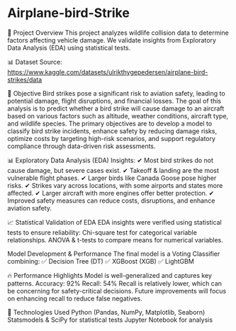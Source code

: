 # Airplane-bird-Strike
📌 Project Overview
This project analyzes wildlife collision data to determine factors affecting vehicle damage. We validate insights from Exploratory Data Analysis (EDA) using statistical tests.

📊 Dataset
Source: https://www.kaggle.com/datasets/ulrikthygepedersen/airplane-bird-strikes/data

🔬 Objective
Bird strikes pose a significant risk to aviation safety, leading to potential damage, flight disruptions, and 
financial losses. The goal of this analysis is to predict whether a bird strike will cause damage to an aircraft 
based on various factors such as altitude, weather conditions, aircraft type, and wildlife species. 
The primary objectives are to develop a model to classify bird strike incidents, enhance safety by reducing 
damage risks, optimize costs by targeting high-risk scenarios, and support regulatory compliance through 
data-driven risk assessments.

📊 Exploratory Data Analysis (EDA) Insights: 
✔ Most bird strikes do not cause damage, but severe cases exist.
✔ Takeoff & landing are the most vulnerable flight phases.
✔ Larger birds like Canada Goose pose higher risks.
✔ Strikes vary across locations, with some airports and states more affected.
✔ Larger aircraft with more engines offer better protection.
✔ Improved safety measures can reduce costs, disruptions, and enhance aviation safety.

📈 Statistical Validation of EDA
EDA insights were verified using statistical tests to ensure reliability:
Chi-square test for categorical variable relationships.
ANOVA & t-tests to compare means for numerical variables.

Model Development & Performance
The final model is a Voting Classifier combining:
✅ Decision Tree (DT)
✅ XGBoost (XGB)
✅ LightGBM

🔥 Performance Highlights
Model is well-generalized and captures key patterns.
Accuracy: 92%
Recall: 54%
Recall is relatively lower, which can be concerning for safety-critical decisions. Future improvements will focus on enhancing recall to reduce false negatives.

🚀 Technologies Used
Python (Pandas, NumPy, Matplotlib, Seaborn)
Statsmodels & SciPy for statistical tests
Jupyter Notebook for analysis
